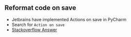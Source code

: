 ## Reformat code on save
- Jetbrains have implemented Actions on save in PyCharm
- Search for `Action on save` 
- <a href="https://stackoverflow.com/questions/21103437/in-pycharm-is-it-possible-to-do-the-reformat-code-every-time-i-save-a-file">Stackoverflow Answer </a>

